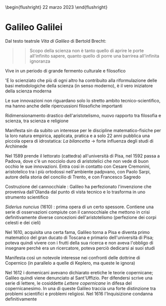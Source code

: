 \begin{flushright}
22 marzo 2023
\end{flushright}

# Galileo Galilei

Dal testo teatrsle *Vita di Galileo* di Bertold Brecht:
>> Scopo della scienza non è tanto quello di aprire le porte all'infinito sapere, quanto quello di porre una barrirea all'infinita ignoranza

Vive in un periodo di grande fermento culturale e filosofico

\'E lo scienziato che più di ogni altro ha contribuito alla riformulazione delle basi metodologiche della scienza (in senso moderno), è il vero iniziatore della scienza moderna 

Le sue innovazioni non riguardano solo lo stretto ambito tecnico-scientifico, ma hanno anche delle ripercussioni filosofiche importanti

Ridimensionamento drastico dell'aristotelismo, nuovo rapporto tra filosofia e scienza, tra scienza e religione

Manifesta sin da subito un interesse per le discipline matematico-fisiche per la loro natura empirica, applicata, pratica e a solo 22 anni pubblica una piccola opera di idrostatica: *La bilancetta* &rarr; forte influenza degli studi di Archimede

Nel 1589 prende il lettorato (cattedra) all'università di Pisa, nel 1592 passa a Padova, dove c'è un nocciolo duro di aristotelici che non vede di buon occhio le sue innovazioni. Entra così in contatto con Cesare Cremonini, aristotelico tra i più ortodossi nell'ambiente padpvano, con Paolo Sarpi, autore della storia del concilio di Trento, e con Francesco Sagredo

Costruzione del cannocchiale
: Galileo ha perfezionato l'invenzione che proveniva dall'Olanda dal punto di vista tecnico e lo trasforma in uno strumento scientifico

*Siderius nuncius* (1610)
: prima opera di un certo spessore. Contiene una serie di osservazioni compiute con il cannocchiale che mettono in crisi definitivamente diverse concezioni dell'aristotelismo (perfezione dei corpi celesti e dei cieli)

Nel 1610, acquisita una certa fama, Galileo torna a Pisa e diventa primo matematico del gran ducato di Toscana e primario dell'università di Pisa; poteva quindi vivere con i frutti della sua ricerca e non aveva l'obbligo di insegnare perchè era un ricercatore, poteva perciò dedicarsi ai suoi studi 

Manifesta così un notevole interesse nei confronti delle dottrine di Copernico (in parallelo a quelle di Keplero, ma queste le ignora)

Nel 1612 i domenicani avevano dichiarato eretiche le teorie copernicane; Galileo quindi viene denunciato al Sant'Uffizio. Per difendersi scrive una serie di lettere, le cosiddette *Lettere copernicane* in difesa del copernicanesimo. In una di queste Galileo traccia una forte distinzione tra problemi scientifici e problemi religiosi. Nel 1616 l'Inquisizione condanna definitivamente 